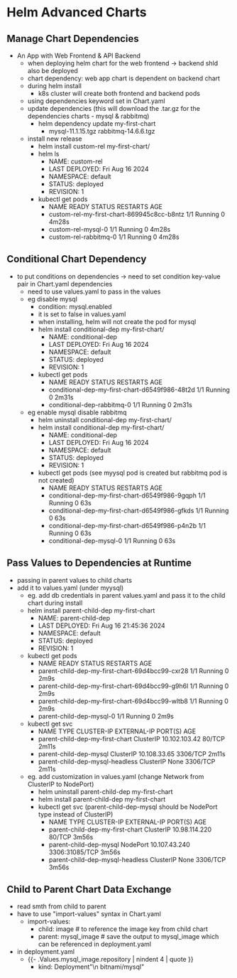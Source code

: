 # Helm Advanced Charts

## Manage Chart Dependencies

- An App with Web Frontend & API Backend
  - when deploying helm chart for the web frontend -> backend shld also be deployed
  - chart dependency: web app chart is dependent on backend chart
  - during helm install
    - k8s cluster will create both frontend and backend pods
  - using dependencies keyword set in Chart.yaml
  - update dependencies (this will download the .tar.gz for the dependencies charts - mysql & rabbitmq)
    - helm dependency update my-first-chart
      - mysql-11.1.15.tgz rabbitmq-14.6.6.tgz
  - install new release
    - helm install custom-rel my-first-chart/
    - helm ls
      - NAME: custom-rel
      - LAST DEPLOYED: Fri Aug 16 2024
      - NAMESPACE: default
      - STATUS: deployed
      - REVISION: 1
    - kubectl get pods
      - NAME READY STATUS RESTARTS AGE
      - custom-rel-my-first-chart-869945c8cc-b8ntz 1/1 Running 0 4m28s
      - custom-rel-mysql-0 1/1 Running 0 4m28s
      - custom-rel-rabbitmq-0 1/1 Running 0 4m28s

## Conditional Chart Dependency

- to put conditions on dependencies -> need to set condition key-value pair in Chart.yaml dependencies
  - need to use values.yaml to pass in the values
  - eg disable mysql
    - condition: mysql.enabled
    - it is set to false in values.yaml
    - when installing, helm will not create the pod for mysql
    - helm install conditional-dep my-first-chart/
      - NAME: conditional-dep
      - LAST DEPLOYED: Fri Aug 16 2024
      - NAMESPACE: default
      - STATUS: deployed
      - REVISION: 1
    - kubectl get pods
      - NAME READY STATUS RESTARTS AGE
      - conditional-dep-my-first-chart-d6549f986-48t2d 1/1 Running 0 2m31s
      - conditional-dep-rabbitmq-0 1/1 Running 0 2m31s
  - eg enable mysql disable rabbitmq
    - helm uninstall conditional-dep my-first-chart/
    - helm install conditional-dep my-first-chart/
      - NAME: conditional-dep
      - LAST DEPLOYED: Fri Aug 16 2024
      - NAMESPACE: default
      - STATUS: deployed
      - REVISION: 1
    - kubectl get pods (see myysql pod is created but rabbitmq pod is not created)
      - NAME READY STATUS RESTARTS AGE
      - conditional-dep-my-first-chart-d6549f986-9gqph 1/1 Running 0 63s
      - conditional-dep-my-first-chart-d6549f986-gfkds 1/1 Running 0 63s
      - conditional-dep-my-first-chart-d6549f986-p4n2b 1/1 Running 0 63s
      - conditional-dep-mysql-0 1/1 Running 0 63s

## Pass Values to Dependencies at Runtime

- passing in parent values to child charts
- add it to values.yaml (under myysql)
  - eg. add db credentials in parent values.yaml and pass it to the child chart during install
  - helm install parent-child-dep my-first-chart
    - NAME: parent-child-dep
    - LAST DEPLOYED: Fri Aug 16 21:45:36 2024
    - NAMESPACE: default
    - STATUS: deployed
    - REVISION: 1
  - kubectl get pods
    - NAME READY STATUS RESTARTS AGE
    - parent-child-dep-my-first-chart-69d4bcc99-cxr28 1/1 Running 0 2m9s
    - parent-child-dep-my-first-chart-69d4bcc99-g9h6l 1/1 Running 0 2m9s
    - parent-child-dep-my-first-chart-69d4bcc99-wltb8 1/1 Running 0 2m9s
    - parent-child-dep-mysql-0 1/1 Running 0 2m9s
  - kubectl get svc
    - NAME TYPE CLUSTER-IP EXTERNAL-IP PORT(S) AGE
    - parent-child-dep-my-first-chart ClusterIP 10.102.103.42 <none> 80/TCP 2m11s
    - parent-child-dep-mysql ClusterIP 10.108.33.65 <none> 3306/TCP 2m11s
    - parent-child-dep-mysql-headless ClusterIP None <none> 3306/TCP 2m11s
  - eg. add customization in values.yaml (change Network from ClusterIP to NodePort)
    - helm uninstall parent-child-dep my-first-chart
    - helm install parent-child-dep my-first-chart
    - kubectl get svc (parent-child-dep-mysql should be NodePort type instead of ClusterIP)
      - NAME TYPE CLUSTER-IP EXTERNAL-IP PORT(S) AGE
      - parent-child-dep-my-first-chart ClusterIP 10.98.114.220 <none> 80/TCP 3m56s
      - parent-child-dep-mysql NodePort 10.107.43.240 <none> 3306:31085/TCP 3m56s
      - parent-child-dep-mysql-headless ClusterIP None <none> 3306/TCP 3m56s

## Child to Parent Chart Data Exchange

- read smth from child to parent
- have to use "import-values" syntax in Chart.yaml
  - import-values:
    - child: image # to reference the image key from child chart
    - parent: mysql_image # save the output to mysql_image which can be referenced in deployment.yaml
- in deployment.yaml
  - {{- .Values.mysql_image.repository | nindent 4 | quote }}
    - kind: Deployment"\n bitnami/mysql"

